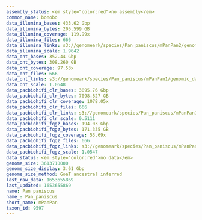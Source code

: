 ```yaml
---
assembly_status: <em style="color:red">no assembly</em>
common_name: bonobo
data_illumina_bases: 433.62 Gbp
data_illumina_bytes: 205.599 GB
data_illumina_coverage: 119.99x
data_illumina_files: 666
data_illumina_links: s3://genomeark/species/Pan_paniscus/mPanPan2/genomic_data/illumina/<br>s3://genomeark/species/Pan_paniscus/mPanPan3/genomic_data/illumina/<br>
data_illumina_scale: 1.9642
data_ont_bases: 352.44 Gbp
data_ont_bytes: 308.260 GB
data_ont_coverage: 97.53x
data_ont_files: 666
data_ont_links: s3://genomeark/species/Pan_paniscus/mPanPan1/genomic_data/ont/<br>
data_ont_scale: 1.0648
data_pacbiohifi_clr_bases: 3895.76 Gbp
data_pacbiohifi_clr_bytes: 7098.827 GB
data_pacbiohifi_clr_coverage: 1078.05x
data_pacbiohifi_clr_files: 666
data_pacbiohifi_clr_links: s3://genomeark/species/Pan_paniscus/mPanPan1/genomic_data/pacbio_hifi/<br>
data_pacbiohifi_clr_scale: 0.5111
data_pacbiohifi_fqgz_bases: 194.03 Gbp
data_pacbiohifi_fqgz_bytes: 171.335 GB
data_pacbiohifi_fqgz_coverage: 53.69x
data_pacbiohifi_fqgz_files: 666
data_pacbiohifi_fqgz_links: s3://genomeark/species/Pan_paniscus/mPanPan1/genomic_data/pacbio_hifi/<br>
data_pacbiohifi_fqgz_scale: 1.0547
data_status: <em style="color:red">no data</em>
genome_size: 3613710000
genome_size_display: 3.61 Gbp
genome_size_method: GoaT ancestral inferred
last_raw_data: 1653655869
last_updated: 1653655869
name: Pan paniscus
name_: Pan_paniscus
short_name: mPanPan
taxon_id: 9597
---
```

